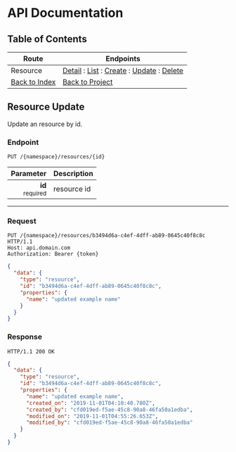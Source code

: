 # API Documentation

## Table of Contents
Route | Endpoints
| --- | --- |
Resource | [Detail](../resource/detail.md) : [List](../resource/list.md) : [Create](../resource/create.md) : [Update](../resource/update.md) : [Delete](../resource/delete.md)
| [Back to Index](../index.md) | [Back to Project](../../README.md)

## Resource Update

Update an resource by id.

### Endpoint
```http
PUT /{namespace}/resources/{id}
```

| Parameter | Description |
| ---: | --- |
| **id**<br><small>required</small> | resource id |

---

### Request
```http
PUT /{namespace}/resources/b3494d6a-c4ef-4dff-ab89-0645c40f8c8c HTTP/1.1
Host: api.domain.com
Authorization: Bearer {token}
```
```json
{
  "data": {
    "type": "resource",
    "id": "b3494d6a-c4ef-4dff-ab89-0645c40f8c8c",
    "properties": {
      "name": "updated example name"
    }
  }
}
```

### Response
```http
HTTP/1.1 200 OK
```
```json
{
  "data": {
    "type": "resource",
    "id": "b3494d6a-c4ef-4dff-ab89-0645c40f8c8c",
    "properties": {
      "name": "updated example name",
      "created_on": "2019-11-01T04:10:40.780Z",
      "created_by": "cfd019ed-f5ae-45c8-90a8-46fa50a1edba",
      "modified_on": "2019-11-01T04:55:26.653Z",
      "modified_by": "cfd019ed-f5ae-45c8-90a8-46fa50a1edba"
    }
  }
}
```

